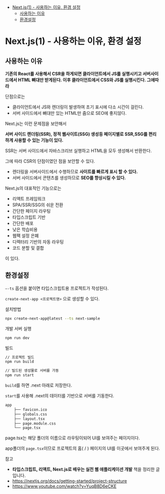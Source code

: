 - [Next.js(1) - 사용하는 이유, 환경 설정](#nextjs1---사용하는-이유-환경-설정)
  - [사용하는 이유](#사용하는-이유)
  - [환경설정](#환경설정)

# Next.js(1) - 사용하는 이유, 환경 설정

## 사용하는 이유

**기존의 React를 사용해서 CSR을 하게되면 클라이언트에서 JS를 실행시키고 서버사이드에서 HTML 뼈대만 받게된다. 이후 클라이언트에서 CSS와 JS를 실행시킨다. 그에따라**

단점으로는

- 클라이언트에서 JS와 렌더링이 발생하여 초기 표시에 다소 시간이 걸린다.
- 서버 사이드에서 뼈대만 있는 HTML만 줌으로 SEO에 좋지않다.

Next.js는 이런 문제점을 보안해서

**서버 사이드 랜더링(SSR), 정적 웹사이트(SSG) 생성등 페이지별로 SSR,SSG를 편리하게 사용할 수 있는 기능이 있다.**

SSR는 서버 사이드에서 자바스크리브 실행하고 HTML을 모두 생성해서 반환한다.

그에 따라 CSR의 단점이였던 점을 보안할 수 있다.

- 렌더링을 서버사이드에서 수행하므로 **사이트를 빠르게 표시 할 수 있다.**
- 서버 사이드에서 콘텐츠를 생성하므로 **SEO를 향상시킬 수 있다.**

Next.js의 대표적인 기능으로는

- 리액트 프레임워크
- SPA/SSR/SSG의 쉬운 전환
- 간단한 페이지 라우팅
- 타입스크립트 기반
- 간단한 배포
- 낮은 학습비용
- 웹팩 설정 은폐
- 디렉터리 기반의 자동 라우팅
- 코드 분할 및 결합

이 있다.

## 환경설정

`—-ts` 옵션을 붙이면 타입스크립트용 프로젝트가 작성된다.

`create-next-app <프로젝트명>` 으로 생성할 수 있다.

설치방법

```bash
npx create-next-app@latest --ts next-sample
```

개발 서버 실행

```bash
npm run dev
```

빌드

```bash
// 프로젝트 빌드
npm run build

// 빌드된 생성물로 서버를 가동
npm run start
```

`build`를 하면 .next 아래로 저장한다.

`start`를 사용해 .next의 데이터를 기반으로 서버를 기동한다.

```bash
app
    ├── favicon.ico
    ├── globals.css
    ├── layout.tsx
    ├── page.module.css
    └── page.tsx
```

page.tsx는 해당 폴더의 이름으로 라우팅이되어 UI를 보여주는 페이지이다.

app폴더의 `page.tsx`이므로 프로젝트의 홈( / ) 페이지의 UI를 이곳에서 보여주게 된다.

참고

- **타입스크립트, 리액트, Next.js로 배우는 실전 웹 애플리케이션 개발** 책을 정리한 글 입니다.
- https://nextjs.org/docs/getting-started/project-structure
- https://www.youtube.com/watch?v=YuqB8D6eCKE
